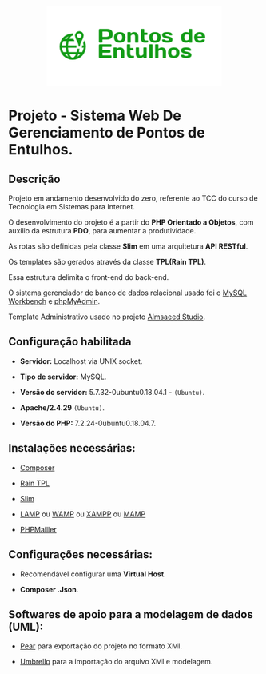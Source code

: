 <center><img src="logo.png" width="350"></center>

# Projeto - Sistema Web De Gerenciamento de Pontos de Entulhos.


## Descrição

Projeto em andamento desenvolvido do zero, referente ao TCC do curso de Tecnologia em Sistemas para Internet.

O desenvolvimento do projeto é a partir do **PHP Orientado a Objetos**, com auxílio da estrutura **PDO**, para aumentar a produtividade. 

As rotas são definidas pela classe **Slim** em uma arquitetura **API RESTful**.

Os templates são gerados através da  classe **TPL(Rain TPL)**.

Essa estrutura delimita o front-end do back-end.

O sistema gerenciador de banco de dados relacional usado foi o [MySQL Workbench](https://www.mysql.com/products/workbench/) e [phpMyAdmin](https://www.phpmyadmin.net/).

Template Administrativo usado no projeto [Almsaeed Studio](https://adminlte.io/).

## Configuração habilitada

- **Servidor:** Localhost via UNIX socket.

- **Tipo de servidor:** MySQL.

- **Versão do servidor:** 5.7.32-0ubuntu0.18.04.1 - `(Ubuntu)`.

- **Apache/2.4.29**  `(Ubuntu)`.

- **Versão do PHP:** 7.2.24-0ubuntu0.18.04.7.

  
 ## Instalações necessárias:

- [Composer](https://github.com/composer/composer)

- [Rain TPL](https://github.com/feulf/raintpl3)

- [Slim](https://www.slimframework.com/)

- [LAMP](https://www.techtudo.com.br/dicas-e-tutoriais/noticia/2012/11/como-instalar-lamp-no-linux.html) ou [WAMP](https://www.techtudo.com.br/tudo-sobre/wampserver.html) ou [XAMPP]() ou [MAMP](https://www.apachefriends.org/pt_br/index.html)

- [PHPMailler](https://github.com/PHPMailer/PHPMailer)

 ## Configurações necessárias:

- Recomendável configurar uma **Virtual Host**.

- **Composer .Json**.

 ## Softwares de apoio para a modelagem de dados (UML):

- [Pear](https://pear.php.net/manual/en/package.php.php-uml.intro.php) para exportação do projeto no formato XMI.

- [Umbrello](https://umbrello.kde.org/) para a importação do arquivo XMI e modelagem.

